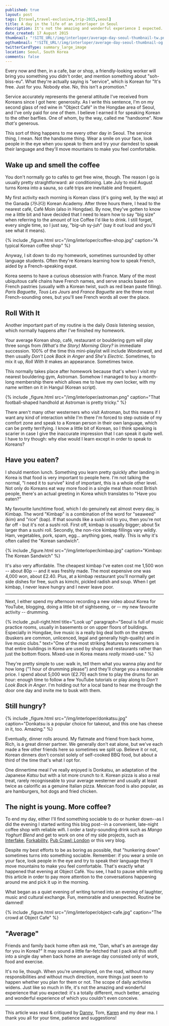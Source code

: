 ```yaml
---
published: true
layout: post
tags: [travel,travel-exclusive,trip-2015,seoul]
title: A day in the life of an interloper in Seoul
description: It's not the amazing and wonderful experience I expected. It's a totally different, much better, amazing and wonderful experience of which I couldn't even conceive.
date_created: 17 August 2015
thumbnail: "!SITE_URL!/img/interloper/average-day-seoul-thumbnail-tw.png"
ogthumbnail: "!SITE_URL!/img/interloper/average-day-seoul-thumbnail-og.png"
twitterCardType: summary_large_image
location: Seoul, South Korea
comments: false
---
```


Every now and then, in a cafe, bar or shop, a friendly-looking worker will bring you something you didn't order, and mention something about "soh-biss-eu". What they're actually saying is "service", which is Korean for "It's free. Just for you. Nobody else. No, this isn't a promotion."

Service accurately represents the general attitude I've received from Koreans since I got here: generosity. As I write this sentence, I'm on my second glass of red wine in "Object Café" in the Hongdae area of Seoul, and I've only paid for one of them. I believe I earned it for speaking Korean to the other barflies. One of whom, by the way, called me "handsome". Now *that's* generous.

This sort of thing happens to me every other day in Seoul. The service thing, I mean. Not the handsome thing. Wear a smile on your face, look people in the eye when you speak to them and try your darndest to speak their language and they'll move mountains to make you feel comfortable.

## Wake up and smell the coffee

You don't normally go to cafés to get free wine, though. The reason I go is usually pretty straightforward: air conditioning. Late July to mid August turns Korea into a sauna, so café trips are inevitable and frequent.

My first activity each morning is Korean class (it's going well, by the way) at the Ganada (가나다) Korean Academy. After three hours there, I head to the nearest café, Café Moin (also in Hongdae). By now, they've gotten to know me a little bit and have decided that I need to learn how to say "big size" when referring to the amount of Ice Coffee I'd like to drink. I still forget, every single time, so I just say, "big-uh sy-juh" (say it out loud and you'll see what it means).

{% include _figure.html src="/img/interloper/coffee-shop.jpg" caption="A typical Korean coffee shop" %}

Anyway, I sit down to do my homework, sometimes surrounded by other language students. Often they're Koreans learning how to speak French, aided by a French-speaking expat.

Korea seems to have a curious obsession with France. Many of the most ubiquitous café chains have French names, and serve snacks based on French pastries (usually with a Korean twist, such as red bean paste filling). *Paris Baguette*, *Tous Les Jours* and *France Baguette* are the three most French-sounding ones, but you'll see French words all over the place.

## Roll With It

Another important part of my routine is the daily *Oasis* listening session, which normally happens after I've finished my homework.

Your average Korean shop, café, restaurant or bouldering gym will play three songs from *(What's the Story) Morning Glory?* in immediate succession. 100% of the time this mini-playlist will include *Wonderwall*, and then usually *Don't Look Back in Anger* and *She's Electric*. Sometimes, to mix it up, *Roll With It* makes an appearance. Sometimes twice.

This normally takes place after homework because that's when I visit my nearest bouldering gym, Astroman. Somehow I managed to buy a month-long membership there which allows me to have my own locker, with my name written on it in Hangul (Korean script).

{% include _figure.html src="/img/interloper/astroman.png" caption="That football-shaped handhold at Astroman is pretty tricky." %}

There aren't many other westerners who visit Astroman, but this means if I want any kind of interaction while I'm there I'm forced to step outside of my comfort zone and speak to a Korean person in their own language, which can be pretty terrifying. I know a little bit of Korean, so I think speaking is scarier in case I give the inaccurate impression that I can speak it quite well. I have to try though: why else would I learn except in order to speak to Koreans?

## Have you eaten?

I should mention lunch. Something you learn pretty quickly after landing in Korea is that food is very important to people here. I'm not talking the normal, "I need it to survive" kind of important, this is a whole other level. Not only do Koreans eat way more food in a single meal than most British people, there's an actual greeting in Korea which translates to "Have you eaten?"

My favourite lunchtime food, which I do genuinely eat almost every day, is Kimbap. The word "Kimbap" is a combination of the word for "seaweed" (kim) and "rice" (bap). If that sounds like a sushi roll to you, then you're not far off - but it's not a sushi roll. First off, kimbap is usually bigger; about 5x larger than a sushi roll. Secondly, the non-rice kimbap fillings vary wildly. Ham, vegetables, pork, spam, egg... anything goes, really. This is why it's often called the "Korean sandwich".

{% include _figure.html src="/img/interloper/kimbap.jpg" caption="Kimbap: The Korean Sandwich" %}

It's also very affordable. The cheapest kimbap I've eaten cost me 1,500 won -- about 80p -- and it was freshly made. The most expensive one was 4,000 won, about £2.40. Plus, at a kimbap restaurant you'll normally get side dishes for free, such as kimchi, pickled radish and soup. When I get kimbap, I never leave hungry and I never leave poor.

---

Next, I either spend my afternoon recording a new video about Korea for YouTube, blogging, doing a little bit of sightseeing, or -- my new favourite activity -- drumming.

{% include _pull-right.html title="Look up" paragraph="Seoul is full of music practice rooms, usually in basements or on upper floors of buildings. Especially in Hongdae, live music is a really big deal both on the streets (buskers are common, unlicenced, legal and generally high-quality) and in live music clubs." text="One of the most striking features to newcomers is that entire buildings in Korea are used by shops and restaurants rather than just the bottom floors. Mixed-use in Korea means <em>really</em> mixed-use." %}

They're pretty simple to use: walk in, tell them what you wanna play and for how long ("1 hour of drumming please") and they'll charge you a reasonable price. I spend about 5,000 won (£2.70) each time to play the drums for an hour: enough time to follow a few YouTube tutorials or play along to *Don't Look Back in Anger*. I'm holding out for a local band to hear me through the door one day and invite me to busk with them.

## Still hungry?

{% include _figure.html src="/img/interloper/donkatsu.jpg" caption="Donkatsu is a popular choice for takeout, and this one has cheese in it, too. Amazing." %}

Eventually, dinner rolls around. My flatmate and friend from back home, Rich, is a great dinner partner. We generally don't eat alone, but we've each made a few other friends here so sometimes we split up. Believe it or not, Korean dinners don't consist solely of self-cooked BBQ food, but about a third of the time that's what I opt for.

One dinnertime meal I've really enjoyed is Donkatsu, an adaptation of the Japanese *Katsu* but with a lot more crunch to it. Korean pizza is also a real treat, rarely recogniseable to your average westerner and usually at least twice as calorific as a genuine Italian pizza. Mexican food is also popular, as are hamburgers, hot dogs and fried chicken.

## The night is young. More coffee?

To end my day, either I'll find something sociable to do or hunker down--as I did the evening I started writing this blog post--in a convenient, late-night coffee shop with reliable wifi. I order a tasty-sounding drink such as *Mango Yoghurt Blend* and get to work on one of my side projects, such as [Interfake](https://github.com/basicallydan/interfake), [Forkability](https://github.com/basicallydan/forkability), [Pub Crawl: London](http://www.pubcrawlapp.co.uk) or this very blog.

Despite my best efforts to be as boring as possible, that "hunkering down" sometimes turns into something sociable. Remember: if you wear a smile on your face, look people in the eye and try to speak their language they'll move mountains to make you feel comfortable. That's exactly what happened that evening at Object Café. You see, I had to pause while writing this article in order to pay more attention to the conversations happening around me and pick it up in the morning.

What began as a quiet evening of writing turned into an evening of laughter, music and cultural exchange. Fun, memorable and unexpected. Routine be damned!

{% include _figure.html src="/img/interloper/object-cafe.jpg" caption="The crowd at Object Cafe" %}

## "Average"

Friends and family back home often ask me, "Dan, what's an average day for you in Korea?" It may sound a little far-fetched that I pack all this stuff into a single day when back home an average day consisted only of work, food and exercise.

It's no lie, though. When you're unemployed, on the road, without many responsibilities and without much direction, more things just seem to happen whether you plan for them or not. The scope of daily activities widens. Just like so much in life, it's not the amazing and wonderful experience that you expected: it's a totally different, much better, amazing and wonderful experience of which you couldn't even conceive.

---

This article was read & critiqued by [Danny](https://twitter.com/da5nsy), Tom, [Karen](https://karensdestinationunknown.wordpress.com) and my dear ma. I thank you all for your time, patience and suggestions!